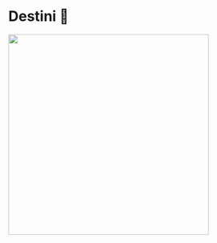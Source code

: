 
# Destini 🤔


<img src = "https://github.com/londonappbrewery/Images/blob/master/Destini.gif" width = "400">



